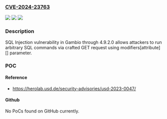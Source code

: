 ### [CVE-2024-23763](https://cve.mitre.org/cgi-bin/cvename.cgi?name=CVE-2024-23763)
![](https://img.shields.io/static/v1?label=Product&message=n%2Fa&color=blue)
![](https://img.shields.io/static/v1?label=Version&message=n%2Fa&color=blue)
![](https://img.shields.io/static/v1?label=Vulnerability&message=n%2Fa&color=brighgreen)

### Description

SQL Injection vulnerability in Gambio through 4.9.2.0 allows attackers to run arbitrary SQL commands via crafted GET request using modifiers[attribute][] parameter.

### POC

#### Reference
- https://herolab.usd.de/security-advisories/usd-2023-0047/

#### Github
No PoCs found on GitHub currently.

